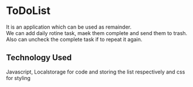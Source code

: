# ToDoList

It is an application which can be used as remainder.<br>
We can add daily rotine task, maek them complete and send them to trash.
Also can uncheck the complete task if to repeat it again.<br>
## Technology Used <br>
Javascript, Localstorage for code and storing the list respectively and css for styling
